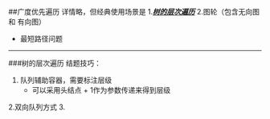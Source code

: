 ##广度优先遍历
详情略，但经典使用场景是
1.[***树的层次遍历***](https://leetcode-cn.com/problems/populating-next-right-pointers-in-each-node-ii)
2.图轮（包含无向图 和 有向图）
* 最短路径问题
***
###树的层次遍历
结题技巧：
1. 队列辅助容器，需要标注层级
    * 可以采用头结点 + 1作为参数传递来得到层级
    
2.双向队列方式
3.